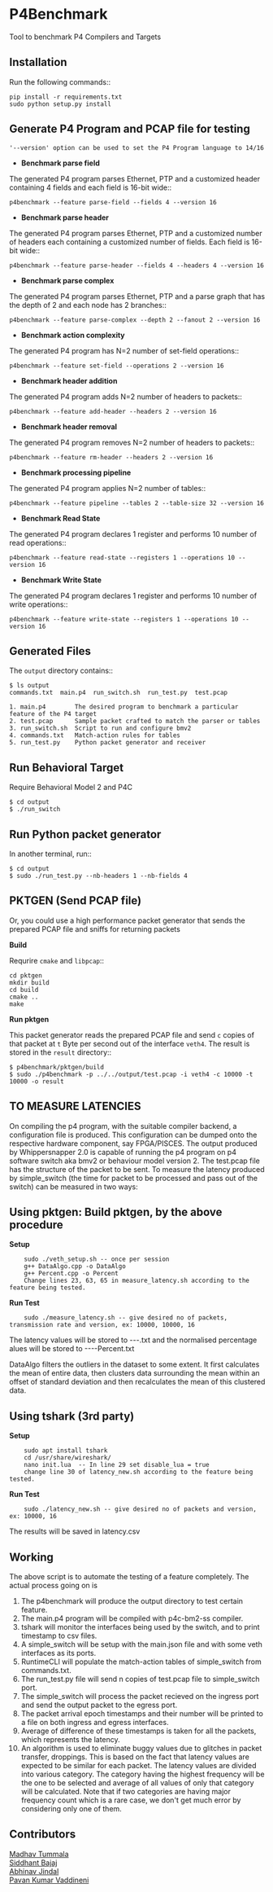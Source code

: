 P4Benchmark
=============

Tool to benchmark P4 Compilers and Targets

Installation
------------

Run the following commands::

    pip install -r requirements.txt
    sudo python setup.py install

Generate P4 Program and PCAP file for testing
---------------------------------------------

``'--version' option can be used to set the P4 Program language to 14/16``


* **Benchmark parse field**

The generated P4 program parses Ethernet,
PTP and a customized header containing 4 fields and each field is 16-bit wide::

    p4benchmark --feature parse-field --fields 4 --version 16

* **Benchmark parse header**

The generated P4 program parses Ethernet, PTP and
a customized number of headers each containing a customized number of fields.
Each field is 16-bit wide::

    p4benchmark --feature parse-header --fields 4 --headers 4 --version 16

* **Benchmark parse complex**

The generated P4 program parses Ethernet, PTP and
a parse graph that has the depth of 2 and each node has 2 branches::

    p4benchmark --feature parse-complex --depth 2 --fanout 2 --version 16

* **Benchmark action complexity**

The generated P4 program has N=2 number of set-field operations::

    p4benchmark --feature set-field --operations 2 --version 16

* **Benchmark header addition**

The generated P4 program adds N=2 number of headers to packets::

    p4benchmark --feature add-header --headers 2 --version 16

* **Benchmark header removal**

The generated P4 program removes N=2 number of headers to packets::

    p4benchmark --feature rm-header --headers 2 --version 16

* **Benchmark processing pipeline**

The generated P4 program applies N=2 number of tables::

    p4benchmark --feature pipeline --tables 2 --table-size 32 --version 16

* **Benchmark Read State**

The generated P4 program declares 1 register and performs 10 number of read operations::

    p4benchmark --feature read-state --registers 1 --operations 10 --version 16

* **Benchmark Write State**

The generated P4 program declares 1 register and performs 10 number of write operations::

    p4benchmark --feature write-state --registers 1 --operations 10 --version 16

Generated Files
---------------

The `output` directory contains::

    $ ls output
    commands.txt  main.p4  run_switch.sh  run_test.py  test.pcap

    1. main.p4        The desired program to benchmark a particular feature of the P4 target
    2. test.pcap      Sample packet crafted to match the parser or tables
    3. run_switch.sh  Script to run and configure bmv2
    4. commands.txt   Match-action rules for tables
    5. run_test.py    Python packet generator and receiver


Run Behavioral Target
---------------------
Require Behavioral Model 2 and P4C

    $ cd output
    $ ./run_switch

Run Python packet generator
---------------------------

In another terminal, run::

    $ cd output
    $ sudo ./run_test.py --nb-headers 1 --nb-fields 4

PKTGEN (Send PCAP file)
-----------------------

Or, you could use a high performance packet generator that sends the prepared
PCAP file and sniffs for returning packets

**Build**

Requrire `cmake` and `libpcap`::

    cd pktgen
    mkdir build
    cd build
    cmake ..
    make

**Run pktgen**

This packet generator reads the prepared PCAP file and send `c` copies of that
packet at `t` Byte per second out of the interface `veth4`. The result is stored
in the `result` directory::

    $ p4benchmark/pktgen/build
    $ sudo ./p4benchmark -p ../../output/test.pcap -i veth4 -c 10000 -t 10000 -o result

TO MEASURE LATENCIES
--------------------

On compiling the p4 program, with the suitable compiler backend, a configuration file is produced. This configuration can be dumped onto the respective hardware component, say FPGA/PISCES. 
The output produced by Whippersnapper 2.0 is capable of running the p4 program on p4 software switch aka bmv2 or behaviour model version 2.
The test.pcap file has the structure of the packet to be sent.
To measure the latency produced by simple_switch (the time for packet to be processed and pass out of the switch) can be measured in two ways:

## Using pktgen: Build pktgen, by the above procedure

**Setup**
```
	sudo ./veth_setup.sh -- once per session
	g++ DataAlgo.cpp -o DataAlgo
	g++ Percent.cpp -o Percent
	Change lines 23, 63, 65 in measure_latency.sh according to the feature being tested.
```

**Run Test**
```	
    sudo ./measure_latency.sh -- give desired no of packets, transmission rate and version, ex: 10000, 10000, 16
```

The latency values will be stored to <feature>-<version>-<packets>-<rate>.txt and the normalised percentage alues will be stored to <feature>-<version>-<packets>-<rate>-Percent.txt

DataAlgo filters the outliers in the dataset to some extent. It first calculates the mean of entire data, then clusters data surrounding the mean within an offset of standard deviation and then recalculates the mean of this clustered data. 

## Using tshark (3rd party)

**Setup**
```
	sudo apt install tshark
	cd /usr/share/wireshark/
	nano init.lua  -- In line 29 set disable_lua = true
	change line 30 of latency_new.sh according to the feature being tested.
```
**Run Test**
```
	sudo ./latency_new.sh -- give desired no of packets and version, ex: 10000, 16
```
The results will be saved in latency.csv<br />

## Working
The above script is to automate the testing of a feature completely. The actual process going on is
1. The p4benchmark will produce the output directory to test certain feature.
2. The main.p4 program will be compiled with p4c-bm2-ss compiler.
3. tshark will monitor the interfaces being used by the switch, and to print timestamp to csv files.
4. A simple_switch will be setup with the main.json file and with some veth interfaces as its ports.
5. RuntimeCLI will populate the match-action tables of simple_switch from commands.txt.
6. The run_test.py file will send n copies of test.pcap file to simple_switch port.
7. The simple_switch will process the packet recieved on the ingress port and send the output packet to the egress port.
8. The packet arrival epoch timestamps and their number will be printed to a file on both ingress and egress interfaces.
9. Average of difference of these timestamps is taken for all the packets, which represents the latency.
10. An algorithm is used to eliminate buggy values due to glitches in packet transfer, droppings. This is based on the fact that latency values are expected to be similar for each packet. The latency values are divided into various category. The category having the highest frequency will be the one to be selected and average of all values of only that category will be calculated. Note that if two categories are having major frequency count which is a rare case, we don't get much error by considering only one of them.

## Contributors

[Madhav Tummala](https://github.com/MadhavChoudhary)<br />
[Siddhant Bajaj](https://github.com/siddhantbajaj1)<br />
[Abhinav Jindal](https://github.com/AbhinavJindl)<br />
[Pavan Kumar Vaddineni](https://github.com/VaddineniPavankumar)<br />

